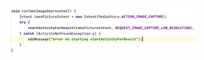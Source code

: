 


<uses-feature android:name="android.hardware.camera"
android:required="true" />

![](images/deprecated_startactivityforresult.png?raw=true)
